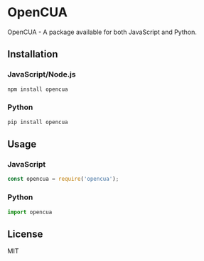 # OpenCUA

OpenCUA - A package available for both JavaScript and Python.

## Installation

### JavaScript/Node.js
```bash
npm install opencua
```

### Python
```bash
pip install opencua
```

## Usage

### JavaScript
```javascript
const opencua = require('opencua');
```

### Python
```python
import opencua
```

## License

MIT
